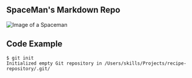 ## **SpaceMan's Markdown Repo** ##

![ Image of a Spaceman](https://www.respectmyregion.com/wp-content/uploads/2024/03/Spaceman-film-review-respect-my-region.jpg)


## Code Example ##
```
$ git init
Initialized empty Git repository in /Users/skills/Projects/recipe-repository/.git/
```















